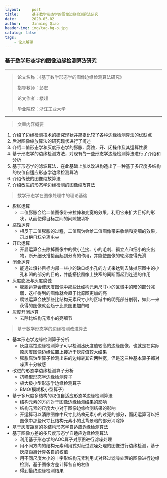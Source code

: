 ```yaml
---
layout:     post
title:      基于数学形态学的图像边缘检测算法研究
date:       2020-05-02
author:     Jinming Qiao
header-img: img/tag-bg-o.jpg
catalog: false
tags:
    - 论文解读
---
```


### 基于数学形态学的图像边缘检测算法研究 ###

---

> 论文名称：《基于数学形态学的图像边缘检测算法研究》
>
> 指导教师：彭宏
>
> 论文作者：楼超
>
> 毕业院校：浙江工业大学

---



> 文章内容概要

1. 介绍了边缘检测技术的研究现状并简要比较了各种边缘检测算法的优缺点
2. 后对图像缩放算法的研究现状进行了阐述
3. 介绍二值形态学和灰度形态学的膨胀、腐蚀，开、闭操作及其运算性质
4. 基于形态学的边缘检测方法，对现有的一些形态学边缘检测算法进行了介绍和分析
5. 基于形态学的滤波算法，在此基础上加以改进构造出了一种基于多尺度多结构的权值自适应形态学边缘检测算法
6. 介绍传统的图像缩放算法
7. 介绍改进的形态学边缘检测的图像缩放算法



> 数学形态学在图像处理中的理论基础

- 膨胀运算
  - 二值膨胀会给二值图像带来拉伸和变宽的效果，利用它来扩大目标的形状，从而使得目标之间的间隙被填补
- 腐蚀运算
  - 相反于二值膨胀的过程，二值腐蚀会给二值图像带来收缩和变细的效果，可以把目标分离出来
- 开启运算
  - 开启运算会去除掉图像中的微小连接、小的毛刺、孤立点和细小的突出物，断开细长搭接而起到分离的作用，并能使图像的轮廓变得光滑
- 闭合运算
  - 能通过填补目标内部一些小的缺口或小孔的方式来达到去除掉原图中的小孔和凹的部分的目的，并能搭接图像上狭窄的间断而起到连通的作用
- 灰度膨胀与灰度腐蚀
  - 膨胀运算会使灰度图像中那些比结构元素尺寸小的区域中的暗的部分减弱，这样得到的图像就会趋于比原图更加的亮
  - 腐蚀运算会使那些比结构元素尺寸小的区域中的明亮部分削弱，如此一来获得的图像就会趋于比原图更加的暗
- 灰度开闭运算
  - 去除比结构元素小的亮细节



> 基于数学形态学的边缘检测改进算法

- 基本形态学边缘检测算子分析
  - 灰度腐蚀边缘检测算子可以检测出灰度值较高的边缘图像，也就是在实际原灰度图像边缘位置上接近于灰度值较大结果
  - 膨胀腐蚀型算子检测出来的边缘较其它两种宽，但是这三种基本算子都对噪声十分敏感
- 改进的形态学边缘检测算子分析
  - 抗噪型形态学边缘检测算子
  - 极大极小型形态学边缘检测算子
  - BMO(模糊极小型算子)
- 基于多尺度多结构的权值自适应形态学边缘检测算法
  - 结构元素的方向对于图像边缘检测结果的影响
  - 结构元素的尺度大小对于图像边缘检测结果的影响
  - 开运算可以消除图像中尺寸比结构元素小的过亮的部分，而闭运算可以把图像中那些尺寸比结构元素小的比背景暗的部分消除掉
- 基于灰度距离的多结构形态学自适应边缘检测算法
- 基于图像方差的多尺度形态学自适应边缘检测算法
  - 利用基于形态学的AOC算子对原图进行滤噪处理
  - 用不同方向的结构元素利用式对经过滤噪处理的图像进行边缘检测，基于灰度距离计算各自的权值
  - 用不同尺度大小的十字形结构元素利用式对经过滤噪处理的图像进行边缘检测，基于图像方差计算各自的权值
  - 得到最终边缘检测结果


